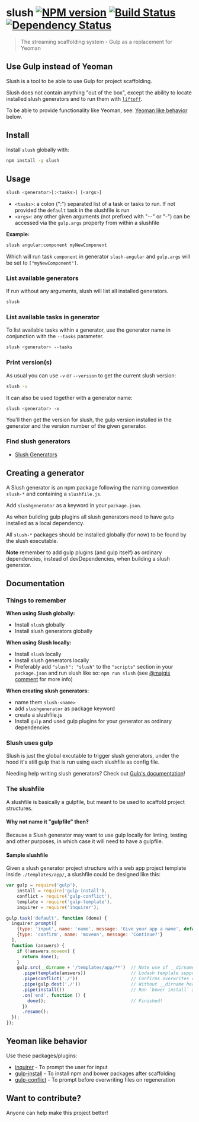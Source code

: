# slush [![NPM version][npm-image]][npm-url] [![Build Status][travis-image]][travis-url] [![Dependency Status][daviddm-url]][daviddm-image]
> The streaming scaffolding system - Gulp as a replacement for Yeoman

## Use Gulp instead of Yeoman

Slush is a tool to be able to use Gulp for project scaffolding.

Slush does not contain anything "out of the box", except the ability to locate installed slush generators
and to run them with [`liftoff`](https://www.npmjs.org/package/liftoff).

To be able to provide functionality like Yeoman, see: [Yeoman like behavior](#yeoman-like-behavior) below.

## Install

Install `slush` globally with:

```bash
npm install -g slush
```

## Usage

```bash
slush <generator>[:<tasks>] [<args>]
```

* `<tasks>`: a colon (":") separated list of a task or tasks to run. If not provided the `default` task in the slushfile is run
* `<args>`: any other given arguments (not prefixed with "--" or "-") can be accessed via the `gulp.args` property from within a slushfile

**Example:**

```bash
slush angular:component myNewComponent
```

Which will run task `component` in generator `slush-angular` and `gulp.args` will be set to `["myNewComponent"]`.

### List available generators

If run without any arguments, slush will list all installed generators.

```bash
slush
```

### List available tasks in generator

To list available tasks within a generator, use the generator name in conjunction with the `--tasks` parameter.

```bash
slush <generator> --tasks
```

### Print version(s)

As usual you can use `-v` or `--version` to get the current slush version:

```bash
slush -v
```

It can also be used together with a generator name:

```bash
slush <generator> -v
```

You'll then get the version for slush, the gulp version installed in the generator and the version number of the given generator.

### Find slush generators

- <a href="http://slushjs.github.io/generators" target="_blank">Slush Generators</a>


## Creating a generator

A Slush generator is an npm package following the naming convention `slush-*` and containing a `slushfile.js`.

Add `slushgenerator` as a keyword in your `package.json`.

As when building gulp plugins all slush generators need to have `gulp` installed as a local dependency.

All `slush-*` packages should be installed globally (for now) to be found by the slush executable.

**Note** remember to add gulp plugins (and gulp itself) as ordinary dependencies, instead of devDependencies, when building a slush generator.


## Documentation

### Things to remember

**When using Slush globally:**

* Install `slush` globally
* Install slush generators globally

**When using Slush locally:**

* Install `slush` locally
* Install slush generators locally
* Preferably add `"slush": "slush"` to the `"scripts"` section in your `package.json` and run slush like so: `npm run slush` (see [@majgis comment](https://github.com/slushjs/slush/issues/5#issuecomment-170300026) for more info)

**When creating slush generators:**

* name them `slush-<name>`
* add `slushgenerator` as package keyword
* create a slushfile.js
* Install `gulp` and used gulp plugins for your generator as ordinary dependencies

### Slush uses gulp

Slush is just the global excutable to trigger slush generators, under the hood it's still gulp that is run using each slushfile as config file.

Needing help writing slush generators? Check out [Gulp's documentation](https://github.com/gulpjs/gulp/blob/master/docs/README.md)!

### The slushfile

A slushfile is basically a gulpfile, but meant to be used to scaffold project structures.

#### Why not name it "gulpfile" then?

Because a Slush generator may want to use gulp locally for linting, testing and other purposes, in which case it will need to have a gulpfile.

#### Sample slushfile

Given a slush generator project structure with a web app project template inside `./templates/app/`, a slushfile could be designed like this:

```javascript
var gulp = require('gulp'),
    install = require('gulp-install'),
    conflict = require('gulp-conflict'),
    template = require('gulp-template'),
    inquirer = require('inquirer');

gulp.task('default', function (done) {
  inquirer.prompt([
    {type: 'input', name: 'name', message: 'Give your app a name', default: gulp.args.join(' ')}, // Get app name from arguments by default
    {type: 'confirm', name: 'moveon', message: 'Continue?'}
  ],
  function (answers) {
    if (!answers.moveon) {
      return done();
    }
    gulp.src(__dirname + '/templates/app/**')  // Note use of __dirname to be relative to generator
      .pipe(template(answers))                 // Lodash template support
      .pipe(conflict('./'))                    // Confirms overwrites on file conflicts
      .pipe(gulp.dest('./'))                   // Without __dirname here = relative to cwd
      .pipe(install())                         // Run `bower install` and/or `npm install` if necessary
      .on('end', function () {
        done();                                // Finished!
      })
      .resume();
  });
});
```

## Yeoman like behavior

Use these packages/plugins:

- [inquirer](https://github.com/SBoudrias/Inquirer.js) - To prompt the user for input
- [gulp-install](https://github.com/slushjs/gulp-install) - To install npm and bower packages after scaffolding
- [gulp-conflict](https://github.com/slushjs/gulp-conflict) - To prompt before overwriting files on regeneration

## Want to contribute?

Anyone can help make this project better!


[npm-url]: https://npmjs.org/package/slush
[npm-image]: https://badge.fury.io/js/slush.svg
[travis-url]: https://travis-ci.org/slushjs/slush
[travis-image]: https://travis-ci.org/slushjs/slush.svg?branch=master
[depstat-url]: https://david-dm.org/slushjs/slush
[depstat-image]: https://david-dm.org/slushjs/slush.svg
[daviddm-url]: https://david-dm.org/slushjs/slush.svg?theme=shields.io
[daviddm-image]: https://david-dm.org/slushjs/slush
